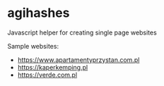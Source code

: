 # agihashes
Javascript helper for creating single page websites

Sample websites:

- https://www.apartamentyprzystan.com.pl
- https://kaperkemping.pl
- https://verde.com.pl
